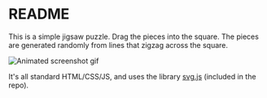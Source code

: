 # README
This is a simple jigsaw puzzle. Drag the pieces into the square. The pieces are generated randomly from lines that zigzag across the square.

![Animated screenshot gif](SVGPuzzle.gif)

It's all standard HTML/CSS/JS, and uses the library [svg.js](https://github.com/svgdotjs/svg.js) (included in the repo).